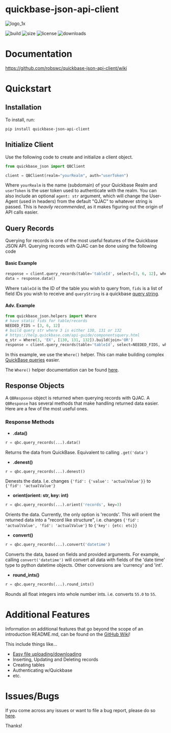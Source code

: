 # quickbase-json-api-client

![logo_1x](https://user-images.githubusercontent.com/38849824/158674431-03b257ec-fa17-49bd-ac35-8c94e95f28f3.png)

![build](https://img.shields.io/github/workflow/status/robswc/quickbase-json-api-client/Python%20application?style=for-the-badge)
![size](https://img.shields.io/github/languages/code-size/robswc/quickbase-json-api-client?style=for-the-badge)
![license](https://img.shields.io/github/license/robswc/quickbase-json-api-client?style=for-the-badge)
![downloads](https://img.shields.io/pypi/dm/quickbase-json-api-client?style=for-the-badge)


# Documentation

https://github.com/robswc/quickbase-json-api-client/wiki

# Quickstart

## Installation
To install, run:

```shell
pip install quickbase-json-api-client
```

## Initialize Client
Use the following code to create and initialize a client object. 
```python
from quickbase_json import QBClient

client = QBClient(realm="yourRealm", auth="userToken")
```

Where `yourRealm` is the name (subdomain) of your Quickbase Realm and `userToken` is the user token used to authenticate
with the realm.  You can also include an optional `agent: str` argument, which will change the User-Agent (used in headers) from the default "QJAC" to whatever string is passed.  This is _heavily recommended_, as it makes figuring out the origin of API calls easier.

## Query Records
Querying for records is one of the most useful features of the Quickbase JSON API.  Querying records with QJAC can be done
using the following code

#### Basic Example

```python
response = client.query_records(table='tableId', select=[3, 6, 12], where='queryString')
data = response.data()
```

Where `tableId` is the ID of the table you wish to query from, `fids` is a list of field IDs you wish to receive and `queryString`
is a quickbase [query string](https://help.quickbase.com/api-guide/componentsquery.html).


#### Adv. Example

```python
from quickbase_json.helpers import Where
# have static fids for table/records
NEEDED_FIDS = [3, 6, 12]
# build query str where 3 is either 130, 131 or 132
# https://help.quickbase.com/api-guide/componentsquery.html
q_str = Where(3, 'EX', [130, 131, 132]).build(join='OR') 
response = client.query_records(table='tableId', select=NEEDED_FIDS, where=q_str)
```

In this example, we use the `Where()` helper.  This can make building complex [QuickBase queries](https://help.quickbase.com/api-guide/componentsquery.html) easier.

The `Where()` helper documentation can be found [here](!https://github.com/robswc/quickbase-json-api-client/wiki/Helper:-Where).


## Response Objects

A `QBResponse` object is returned when querying records with QJAC.  A `QBResponse` has several methods that make
handling returned data easier.  Here are a few of the most useful ones.

### Response Methods

- **.data()**

```python
r = qbc.query_records(...).data()
```

Returns the data from QuickBase.  Equivalent to calling `.get('data')` 

- **.denest()**

```python
r = qbc.query_records(...).denest()
```

Denests the data.  I.e. changes `{'fid': {'value': 'actualValue'}}` to `{'fid': 'actualValue'}`

- **orient(orient: str, key: int)**

```python
r = qbc.query_records(...).orient('records', key=3)
```

Orients the data.  Currently, the only option is 'records'.  This will orient the returned data into a "record like structure", i.e. changes
`{'fid': 'actualValue', 'fid': 'actualValue'}` to `{'key': {etc: etc}}`

- **convert()**


```python
r = qbc.query_records(...).convert('datetime')
```

Converts the data, based on fields and provided arguments.  For example, calling `convert('datetime')` will convert all data with fields
of the 'date time' type to python datetime objects.  Other conversions are 'currency' and 'int'.

- **round_ints()**


```python
r = qbc.query_records(...).round_ints()
```


Rounds all float integers into whole number ints.  i.e. converts `55.0` to `55`.

# Additional Features

Information on additional features that go beyond the scope of an introduction README.md, can be found on the [GitHub Wiki](https://github.com/robswc/quickbase-json-api-client/wiki)!

This include things like...

- [Easy file uploading/downloading](https://github.com/robswc/quickbase-json-api-client/wiki/FileUpload)
- Inserting, Updating and Deleting records
- Creating tables
- Authenticating w/Quickbase
- etc.

# Issues/Bugs

If you come across any issues or want to file a bug report, please do so [here](https://github.com/robswc/quickbase-json-api-client/issues).

Thanks!

